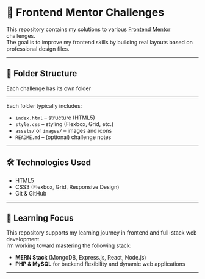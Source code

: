 # 🎯 Frontend Mentor Challenges

This repository contains my solutions to various [Frontend Mentor](https://www.frontendmentor.io/) challenges.  
The goal is to improve my frontend skills by building real layouts based on professional design files.

---

## 🧱 Folder Structure

Each challenge has its own folder

---

Each folder typically includes:

- `index.html` – structure (HTML5)  
- `style.css` – styling (Flexbox, Grid, etc.)  
- `assets/` or `images/` – images and icons  
- `README.md` – (optional) challenge notes

---

## 🛠️ Technologies Used

- HTML5  
- CSS3 (Flexbox, Grid, Responsive Design)  
- Git & GitHub  

---

## 🚀 Learning Focus

This repository supports my learning journey in frontend and full-stack web development.  
I’m working toward mastering the following stack:

- **MERN Stack** (MongoDB, Express.js, React, Node.js)  
- **PHP & MySQL** for backend flexibility and dynamic web applications

---

